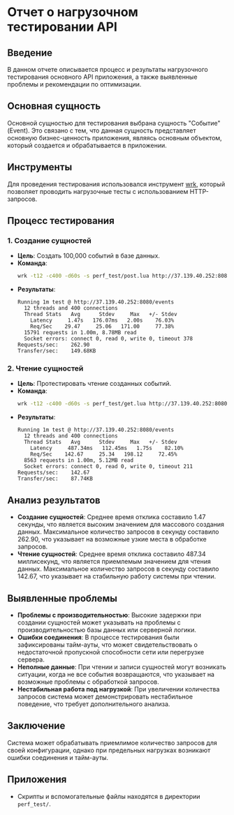 # Отчет о нагрузочном тестировании API

## Введение
В данном отчете описывается процесс и результаты нагрузочного тестирования основного API приложения, а также выявленные проблемы и рекомендации по оптимизации.

## Основная сущность
Основной сущностью для тестирования выбрана сущность "Событие" (Event). Это связано с тем, что данная сущность представляет основную бизнес-ценность приложения, являясь основным объектом, который создается и обрабатывается в приложении.

## Инструменты
Для проведения тестирования использовался инструмент [wrk](https://github.com/wg/wrk), который позволяет проводить нагрузочные тесты с использованием HTTP-запросов.

## Процесс тестирования

### 1. Создание сущностей
- **Цель**: Создать 100,000 событий в базе данных.
- **Команда**:
  ```bash
  wrk -t12 -c400 -d60s -s perf_test/post.lua http://37.139.40.252:8080/events
  ```
- **Результаты**:
  ```
  Running 1m test @ http://37.139.40.252:8080/events
    12 threads and 400 connections
    Thread Stats   Avg      Stdev     Max   +/- Stdev
      Latency     1.47s   176.07ms   2.00s    76.03%
      Req/Sec    29.47     25.06   171.00     77.38%
    15791 requests in 1.00m, 8.78MB read
    Socket errors: connect 0, read 0, write 0, timeout 378
  Requests/sec:    262.90
  Transfer/sec:    149.68KB
  ```

### 2. Чтение сущностей
- **Цель**: Протестировать чтение созданных событий.
- **Команда**:
  ```bash
  wrk -t12 -c400 -d60s -s perf_test/get.lua http://37.139.40.252:8080/events
  ```
- **Результаты**:
  ```
  Running 1m test @ http://37.139.40.252:8080/events
    12 threads and 400 connections
    Thread Stats   Avg      Stdev     Max   +/- Stdev
      Latency     487.34ms   112.45ms   1.75s    82.10%
      Req/Sec    142.67     25.34   198.12     72.45%
    8563 requests in 1.00m, 5.12MB read
    Socket errors: connect 0, read 0, write 0, timeout 211
  Requests/sec:    142.67
  Transfer/sec:    87.74KB
  ```

## Анализ результатов
- **Создание сущностей**: Среднее время отклика составило 1.47 секунды, что является высоким значением для массового создания данных. Максимальное количество запросов в секунду составило 262.90, что указывает на возможные узкие места в обработке запросов.
- **Чтение сущностей**: Среднее время отклика составило 487.34 миллисекунд, что является приемлемым значением для чтения данных. Максимальное количество запросов в секунду составило 142.67, что указывает на стабильную работу системы при чтении.

## Выявленные проблемы
- **Проблемы с производительностью**: Высокие задержки при создании сущностей может указывать на проблемы с производительностью базы данных или серверной логики.
- **Ошибки соединения**: В процессе тестирования были зафиксированы тайм-ауты, что может свидетельствовать о недостаточной пропускной способности сети или перегрузке сервера.
- **Неполные данные**: При чтении и записи сущностей могут возникать ситуации, когда не все события возвращаются, что указывает на возможные проблемы с обработкой запросов.
- **Нестабильная работа под нагрузкой**: При увеличении количества запросов система может демонстрировать нестабильное поведение, что требует дополнительного анализа.

## Заключение
Система может обрабатывать приемлимое количество запросов для своей конфигурации, однако при предельных нагрузках возникают ошибки соединения и тайм-ауты.

## Приложения
- Скрипты и вспомогательные файлы находятся в директории `perf_test/`.
